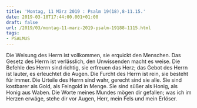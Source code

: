 ```yaml
---
title: 'Montag, 11 März 2019 : Psalm 19(18),8-11.15.'
date: 2019-03-10T17:44:00.001+01:00
draft: false
url: /2019/03/montag-11-marz-2019-psalm-19188-1115.html
tags: 
- PSALMUS
---
```


Die Weisung des Herrn ist vollkommen, sie erquickt den Menschen. Das Gesetz des Herrn ist verlässlich, den Unwissenden macht es weise. Die Befehle des Herrn sind richtig, sie erfreuen das Herz; das Gebot des Herrn ist lauter, es erleuchtet die Augen. Die Furcht des Herrn ist rein, sie besteht für immer. Die Urteile des Herrn sind wahr, gerecht sind sie alle. Sie sind kostbarer als Gold, als Feingold in Menge. Sie sind süßer als Honig, als Honig aus Waben. Die Worte meines Mundes mögen dir gefallen; was ich im Herzen erwäge, stehe dir vor Augen, Herr, mein Fels und mein Erlöser.